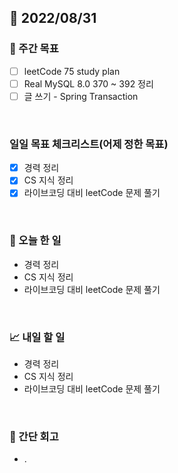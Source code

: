 ## 📅 2022/08/31


### 👏 주간 목표

- [ ] leetCode 75 study plan
- [ ] Real MySQL 8.0 370 ~ 392 정리
- [ ] 글 쓰기 - Spring Transaction

<br/>

### 일일 목표 체크리스트(어제 정한 목표)

- [x] 경력 정리
- [x] CS 지식 정리
- [x] 라이브코딩 대비 leetCode 문제 풀기

<br/>

### 💯 오늘 한 일

- 경력 정리
- CS 지식 정리
- 라이브코딩 대비 leetCode 문제 풀기

<br/>

### 📈 내일 할 일

- 경력 정리
- CS 지식 정리
- 라이브코딩 대비 leetCode 문제 풀기

<br/>

### 🤔 간단 회고

- .

